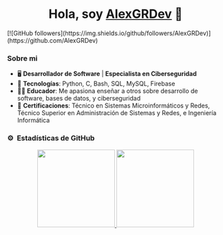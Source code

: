  <div align="center">
<h1 align="center">Hola, soy <a href="https://github.com/AlexGRDev">AlexGRDev</a> 👋</h1>
</div>
[![GitHub followers](https://img.shields.io/github/followers/AlexGRDev)](https://github.com/AlexGRDev)

### Sobre mi

- 🖥️ **Desarrollador de Software** | **Especialista en Ciberseguridad**
- 📲 **Tecnologías**: Python, C, Bash, SQL, MySQL, Firebase
- 🧑‍🏫 **Educador**: Me apasiona enseñar a otros sobre desarrollo de software, bases de datos, y ciberseguridad
- 📗 **Certificaciones**: Técnico en Sistemas Microinformáticos y Redes, Técnico Superior en Administración de Sistemas y Redes, e Ingeniería Informática

### ⚙️ &nbsp;Estadísticas de GitHub

<p align="center">
<a href="https://github.com/AlexGRDev">
  <img height="180em" src="https://github-readme-stats-eight-theta.vercel.app/api?username=AlexGRDev&show_icons=true&theme=algolia&include_all_commits=true&count_private=true"/>
  <img height="180em" src="https://github-readme-stats-eight-theta.vercel.app/api/top-langs/?username=AlexGRDev&layout=compact&langs_count=8&theme=algolia"/>
</a>
</p>
